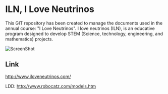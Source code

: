ILN, I Love Neutrinos
=====================

This GIT repository has been created to manage the documents used in the annual course: "I Love Neutrinos". I love neutrinos (ILN), is an educative program designed to develop STEM (Science, technology, engineering, and mathematics) projects.

![ScreenShot](https://raw.github.com/jabrena/ILN/master/docs/ldd.png)

## Link ##

http://www.iloveneutrinos.com/

LDD:
http://www.robocatz.com/models.htm

